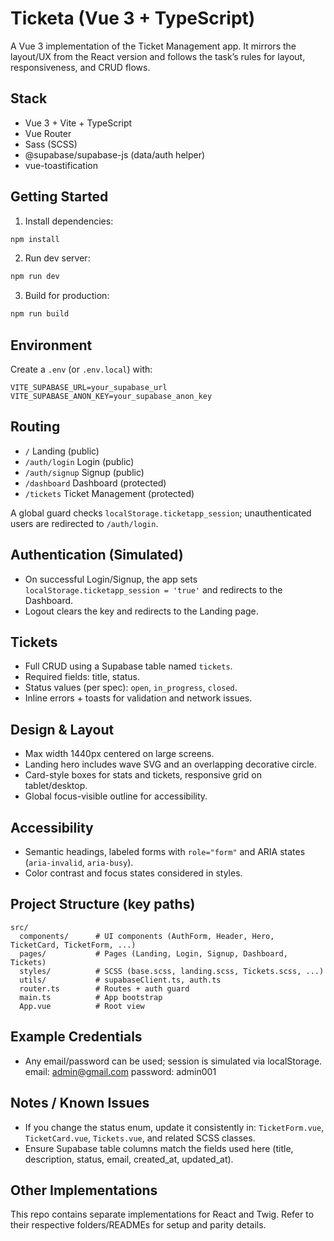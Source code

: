 # Ticketa (Vue 3 + TypeScript)

A Vue 3 implementation of the Ticket Management app. It mirrors the layout/UX from the React version and follows the task’s rules for layout, responsiveness, and CRUD flows.

## Stack
- Vue 3 + Vite + TypeScript
- Vue Router
- Sass (SCSS)
- @supabase/supabase-js (data/auth helper)
- vue-toastification

## Getting Started
1. Install dependencies:
```bash
npm install
```
2. Run dev server:
```bash
npm run dev
```
3. Build for production:
```bash
npm run build
```

## Environment
Create a `.env` (or `.env.local`) with:
```
VITE_SUPABASE_URL=your_supabase_url
VITE_SUPABASE_ANON_KEY=your_supabase_anon_key
```

## Routing
- `/` Landing (public)
- `/auth/login` Login (public)
- `/auth/signup` Signup (public)
- `/dashboard` Dashboard (protected)
- `/tickets` Ticket Management (protected)

A global guard checks `localStorage.ticketapp_session`; unauthenticated users are redirected to `/auth/login`.

## Authentication (Simulated)
- On successful Login/Signup, the app sets `localStorage.ticketapp_session = 'true'` and redirects to the Dashboard.
- Logout clears the key and redirects to the Landing page.

## Tickets
- Full CRUD using a Supabase table named `tickets`.
- Required fields: title, status.
- Status values (per spec): `open`, `in_progress`, `closed`.
- Inline errors + toasts for validation and network issues.

## Design & Layout
- Max width 1440px centered on large screens.
- Landing hero includes wave SVG and an overlapping decorative circle.
- Card-style boxes for stats and tickets, responsive grid on tablet/desktop.
- Global focus-visible outline for accessibility.

## Accessibility
- Semantic headings, labeled forms with `role="form"` and ARIA states (`aria-invalid`, `aria-busy`).
- Color contrast and focus states considered in styles.

## Project Structure (key paths)
```
src/
  components/      # UI components (AuthForm, Header, Hero, TicketCard, TicketForm, ...)
  pages/           # Pages (Landing, Login, Signup, Dashboard, Tickets)
  styles/          # SCSS (base.scss, landing.scss, Tickets.scss, ...)
  utils/           # supabaseClient.ts, auth.ts
  router.ts        # Routes + auth guard
  main.ts          # App bootstrap
  App.vue          # Root view
```

## Example Credentials
- Any email/password can be used; session is simulated via localStorage.
email: admin@gmail.com
password: admin001

## Notes / Known Issues
- If you change the status enum, update it consistently in: `TicketForm.vue`, `TicketCard.vue`, `Tickets.vue`, and related SCSS classes.
- Ensure Supabase table columns match the fields used here (title, description, status, email, created_at, updated_at).

## Other Implementations
This repo contains separate implementations for React and Twig. Refer to their respective folders/READMEs for setup and parity details.
